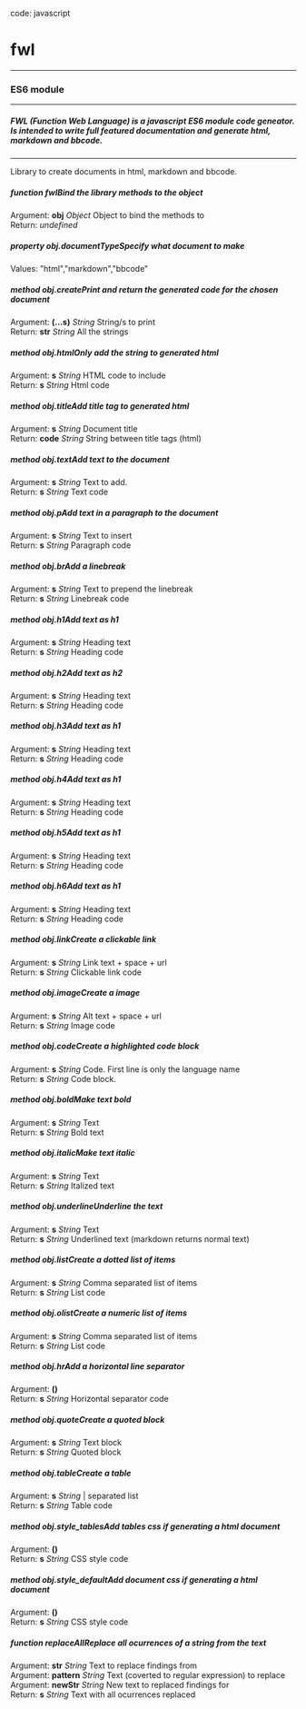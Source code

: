   
code: javascript  
# fwl
---  
### ES6 module
---  
##### FWL (Function Web Language) is a javascript ES6 module code geneator. Is intended to write full featured documentation and generate html, markdown and bbcode.
---  
Library to create documents in html, markdown and bbcode.  
  
  
  
##### _function_ **fwl**Bind the library methods to the object  
Argument: **obj** _Object_   Object to bind the methods to  
Return: _undefined_   
  
  
  
##### _property_ **obj.documentType**Specify what document to make  
Values: "html","markdown","bbcode"  
  
  
  
##### _method_ **obj.create**Print and return the generated code for the chosen document  
Argument: **(...s)** _String_   String/s to print  
Return: **str** _String_   All the strings  
  
  
  
##### _method_ **obj.html**Only add the string to generated html  
Argument: **s** _String_   HTML code to include  
Return: **s** _String_   Html code  
  
  
  
##### _method_ **obj.title**Add title tag to generated html  
Argument: **s** _String_   Document title  
Return: **code** _String_   String between title tags (html)  
  
  
  
##### _method_ **obj.text**Add text to the document  
Argument: **s** _String_   Text to add.  
Return: **s** _String_   Text code  
  
  
  
##### _method_ **obj.p**Add text in a paragraph to the document  
Argument: **s** _String_   Text to insert  
Return: **s** _String_   Paragraph code  
  
  
  
##### _method_ **obj.br**Add a linebreak  
Argument: **s** _String_   Text to prepend the linebreak  
Return: **s** _String_   Linebreak code  
  
  
  
##### _method_ **obj.h1**Add text as h1  
Argument: **s** _String_   Heading text  
Return: **s** _String_   Heading code  
  
  
  
##### _method_ **obj.h2**Add text as h2  
Argument: **s** _String_   Heading text  
Return: **s** _String_   Heading code  
  
  
  
##### _method_ **obj.h3**Add text as h1  
Argument: **s** _String_   Heading text  
Return: **s** _String_   Heading code  
  
  
  
##### _method_ **obj.h4**Add text as h1  
Argument: **s** _String_   Heading text  
Return: **s** _String_   Heading code  
  
  
  
##### _method_ **obj.h5**Add text as h1  
Argument: **s** _String_   Heading text  
Return: **s** _String_   Heading code  
  
  
  
##### _method_ **obj.h6**Add text as h1  
Argument: **s** _String_   Heading text  
Return: **s** _String_   Heading code  
  
  
  
##### _method_ **obj.link**Create a clickable link  
Argument: **s** _String_   Link text + space + url  
Return: **s** _String_   Clickable link code  
  
  
  
##### _method_ **obj.image**Create a image  
Argument: **s** _String_   Alt text + space + url  
Return: **s** _String_   Image code  
  
  
  
##### _method_ **obj.code**Create a highlighted code block  
Argument: **s** _String_   Code. First line is only the language name  
Return: **s** _String_   Code block.  
  
  
  
##### _method_ **obj.bold**Make text bold  
Argument: **s** _String_   Text  
Return: **s** _String_   Bold text  
  
  
  
##### _method_ **obj.italic**Make text italic  
Argument: **s** _String_   Text  
Return: **s** _String_   Italized text  
  
  
  
##### _method_ **obj.underline**Underline the text  
Argument: **s** _String_   Text  
Return: **s** _String_   Underlined text (markdown returns normal text)  
  
  
  
##### _method_ **obj.list**Create a dotted list of items  
Argument: **s** _String_   Comma separated list of items  
Return: **s** _String_   List code  
  
  
  
##### _method_ **obj.olist**Create a numeric list of items  
Argument: **s** _String_   Comma separated list of items  
Return: **s** _String_   List code  
  
  
  
##### _method_ **obj.hr**Add a horizontal line separator  
Argument: **()**  
Return: **s** _String_   Horizontal separator code  
  
  
  
##### _method_ **obj.quote**Create a quoted block  
Argument: **s** _String_   Text block  
Return: **s** _String_   Quoted block  
  
  
  
##### _method_ **obj.table**Create a table  
Argument: **s** _String_   | separated list  
Return: **s** _String_   Table code  
  
  
  
##### _method_ **obj.style_tables**Add tables css if generating a html document  
Argument: **()**  
Return: **s** _String_   CSS style code  
  
  
  
##### _method_ **obj.style_default**Add document css if generating a html document  
Argument: **()**  
Return: **s** _String_   CSS style code  
  
  
  
##### _function_ **replaceAll**Replace all ocurrences of a string from the text  
Argument: **str** _String_   Text to replace findings from  
Argument: **pattern** _String_   Text (coverted to regular expression) to replace  
Argument: **newStr** _String_   New text to replaced findings for  
Return: **s** _String_   Text with all ocurrences replaced  

